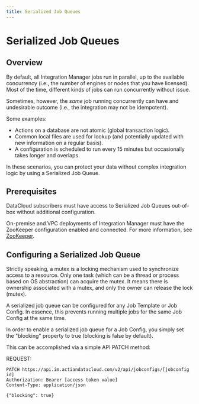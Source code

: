 ```yaml
---
title: Serialized Job Queues
---
```


# Serialized Job Queues

## Overview

By default, all Integration Manager jobs run in parallel, up to the available concurrency (i.e., the number of engines or nodes that you have licensed). Most of the time, different kinds of jobs can run concurrently without issue.

Sometimes, however, the *same* job running concurrently can have and undesirable outcome (i.e., the integration may not be idempotent).

Some examples:
* Actions on a database are not atomic (global transaction logic).
* Common local files are used for lookup (and potentially updated with new information on a regular basis).
* A configuration is scheduled to run every 15 minutes but occasionally takes longer and overlaps.

In these scenarios, you can protect your data without complex integration logic by using a Serialized Job Queue.

## Prerequisites

DataCloud subscribers must have access to Serialized Job Queues out-of-box without additional configuration.

On-premise and VPC deployments of Integration Manager must have the ZooKeeper configuration enabled and connected. For more information, see [ZooKeeper](../admin/server-administration/setup-zookeeper.md).

## Configuring a Serialized Job Queue

Strictly speaking, a mutex is a locking mechanism used to synchronize access to a resource. Only one task (which can be a thread or process based on OS abstraction) can acquire the mutex. It means there is ownership associated with a mutex, and only the owner can release the lock (mutex). 

A serialized job queue can be configured for any Job Template or Job Config. In essence, this prevents running multiple jobs for the same Job Config at the same time.

In order to enable a serialized job queue for a Job Config, you simply set the "blocking" property to true (blocking is false by default).

This can be accomplished via a simple API PATCH method:

REQUEST:

```
PATCH https://api.im.actiandatacloud.com/v2/api/jobconfigs/[jobconfig id]
Authorization: Bearer [access token value]
Content-Type: application/json

{"blocking": true}
```

